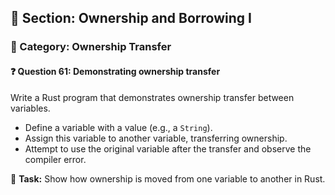## 📘 Section: Ownership and Borrowing I  
### 🔹 Category: Ownership Transfer  
#### ❓ Question 61: Demonstrating ownership transfer

Write a Rust program that demonstrates ownership transfer between variables.

- Define a variable with a value (e.g., a `String`).
- Assign this variable to another variable, transferring ownership.
- Attempt to use the original variable after the transfer and observe the compiler error.

🔧 **Task:** Show how ownership is moved from one variable to another in Rust.
